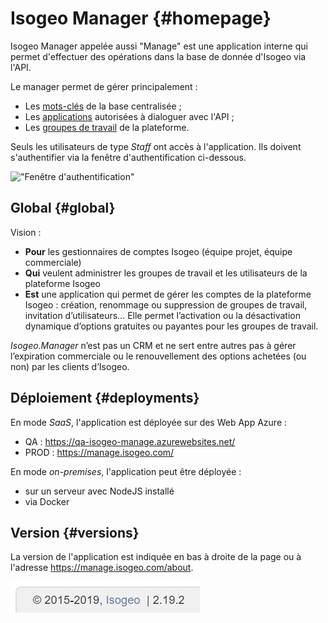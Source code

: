 # Isogeo Manager {#homepage}

Isogeo Manager appelée aussi "Manage" est une application interne qui permet d'effectuer des opérations dans la base de donnée d'Isogeo via l'API.

Le manager permet de gérer principalement :

* Les [mots-clés](/keywords/keywords.md) de la base centralisée ;
* Les [applications](/applications/list.md) autorisées à dialoguer avec l'API ;
* Les [groupes de travail](/groups/list.md) de la plateforme.

Seuls les utilisateurs de type *Staff* ont accès à l'application. Ils doivent s'authentifier via la fenêtre d'authentification ci-dessous.

!["Fenêtre d'authentification"](/assets/authentication.png)

## Global {#global}

Vision :

* **Pour** les gestionnaires de comptes Isogeo (équipe projet, équipe commerciale)
* **Qui** veulent administrer les groupes de travail et les utilisateurs de la plateforme Isogeo
* **Est** une application qui permet de gérer les comptes de la plateforme Isogeo : création, renommage ou suppression de groupes de travail, invitation d’utilisateurs... Elle permet l’activation ou la désactivation dynamique d’options gratuites ou payantes pour les groupes de travail.

*Isogeo.Manager* n’est pas un CRM et ne sert entre autres pas à gérer l’expiration commerciale ou le renouvellement des options achetées (ou non) par les clients d’Isogeo.

## Déploiement {#deployments}

En mode *SaaS*, l'application est déployée sur des Web App Azure :

* QA : <https://qa-isogeo-manage.azurewebsites.net/>
* PROD : <https://manage.isogeo.com/>

En mode *on-premises*, l'application peut être déployée :

* sur un serveur avec NodeJS installé
* via Docker

## Version {#versions}

La version de l'application est indiquée en bas à droite de la page ou à l'adresse https://manage.isogeo.com/about.

!["Version de l'application"](assets/manager_version.png)